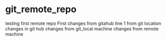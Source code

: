 # git_remote_repo
testing first remote repo
First changes from gitahub
line 1 from git location
changes in git hub
changes from git_local machine
changes from remote machine 
